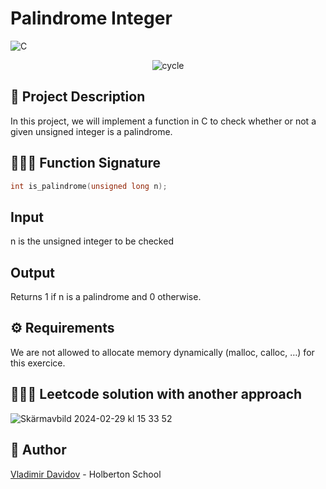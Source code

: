 # Palindrome Integer

![C](https://img.shields.io/badge/C-00599C?style=for-the-badge&logo=c&logoColor=white)

<p align="center">
  <img src="https://github.com/v-dav/holbertonschool-interview/assets/115344057/ee26bd4b-fe04-4c2a-bf2f-9496c50a6811" alt="cycle">
</p>

## 🧐 Project Description

In this project, we will implement a function in C to check whether or not a given unsigned integer is a palindrome.

## 🧑🏼‍💻 Function Signature

```c
int is_palindrome(unsigned long n);
```

## Input
n is the unsigned integer to be checked

## Output
Returns 1 if n is a palindrome and 0 otherwise.

## ⚙️ Requirements

We are not allowed to allocate memory dynamically (malloc, calloc, …) for this exercice.

## 🧑🏼‍💻 Leetcode solution with another approach
![Skärmavbild 2024-02-29 kl  15 33 52](https://github.com/v-dav/holbertonschool-interview/assets/115344057/248b5e0b-7ddf-4ac0-837c-43e7792681a2)



##  🙇 Author

[Vladimir Davidov](https://github.com/v-dav) - Holberton School
